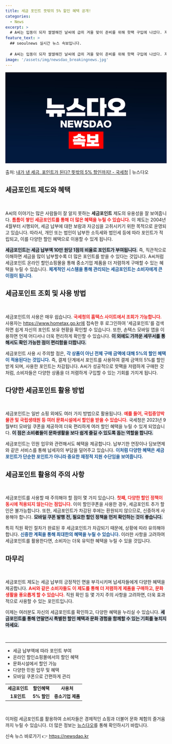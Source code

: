 ```yaml
---
title: 세금 포인트 뜻밖의 5% 할인 혜택 공개!
categories:
  - News
excerpt: >
  # A씨는 입동이 되자 쌀쌀해진 날씨에 급히 겨울 맞이 준비를 위해 핫팩 구입에 나섰다. 저렴하다고 소문난 …
feature_text: >
  ## seoulnews 실시간 뉴스 속보입니다.

  # A씨는 입동이 되자 쌀쌀해진 날씨에 급히 겨울 맞이 준비를 위해 핫팩 구입에 나섰다. 저렴하다고 소문난 …
image: '/assets/img/newsdao_breakingnews.jpg'
---
```


![뉴스다오 속보](/assets/img/newsdao_breakingnews.jpg)

<p>출처: <a href="https://newsdao.kr/2473" rel="dofollow">내가 낸 세금, 포인트가 된다? 뜻밖의 5% 할인까지! - 국세청</a> | 뉴스다오</p>

<h2 data-ke-size="size26">세금포인트 제도와 혜택</h2>

<p data-ke-size="size16">&nbsp;</p>

A씨의 이야기는 많은 사람들이 잘 알지 못하는 <b>세금포인트</b> 제도의 유용성을 잘 보여줍니다. <b><span style="color: #ee2323;">틈틈이 쌓인 세금포인트를 통해 더 많은 혜택을 누릴 수 있습니다.</span></b> 이 제도는 2004년 4월부터 시행되어, 세금 납부에 대한 보람과 자긍심을 고취시키기 위한 목적으로 운영되고 있습니다. 따라서, 개인 또는 법인이 납부한 소득세와 법인세 등에 따라 포인트가 적립되고, 이를 다양한 할인 혜택으로 이용할 수 있게 됩니다.

<b><span style="background-color: #21538527;">세금포인트는 세금 납부액 10만 원당 1점의 비율로 포인트가 부여됩니다.</span></b> 즉, 직관적으로 이해하면 세금을 많이 납부할수록 더 많은 포인트를 받을 수 있다는 것입니다. A씨처럼 세금포인트 온라인 할인쇼핑몰을 통해 중소기업 제품을 더 저렴하게 구매할 수 있는 혜택을 누릴 수 있습니다. <b><span style="color: #1a5490;">체계적인 시스템을 통해 관리되는 세금포인트는 소비자에게 큰 이점이 됩니다.</span></b>

<h2 data-ke-size="size26">세금포인트 조회 및 사용 방법</h2>

<p data-ke-size="size16">&nbsp;</p>

세금포인트의 사용은 매우 쉽습니다. <b><span style="color: #ee2323;">국세청의 홈택스 사이트에서 조회가 가능합니다.</span></b> 사용자는 https://www.hometax.go.kr에 접속한 후 로그인하여 '세금포인트'를 검색하면 쉽게 자신의 포인트 보유 현황을 확인할 수 있습니다. 또한, 손택스 모바일 앱을 이용하면 언제 어디서나 더욱 편리하게 확인할 수 있습니다. <b><span style="background-color: #21538527;">이 외에도 가까운 세무서를 통해서도 확인 가능한 점이 편리함을 더합니다.</span></b> 

세금포인트 사용 시 주의할 점은, <b><span style="color: #1a5490;">각 상품이 아닌 전체 구매 금액에 대해 5%의 할인 혜택이 적용된다는 것입니다.</span></b> 즉, 결제 단계에서 포인트를 사용하여 결제 금액의 5%를 할인받게 되며, 사용한 포인트는 차감됩니다. A씨가 성공적으로 핫팩을 저렴하게 구매한 것처럼, 소비자들은 다양한 상품을 더 저렴하게 구입할 수 있는 기회를 가지게 됩니다.

<h2 data-ke-size="size26">다양한 세금포인트 활용 방법</h2>

<p data-ke-size="size16">&nbsp;</p>

세금포인트는 일반 쇼핑 외에도 여러 가지 방법으로 활용됩니다. <b><span style="color: #ee2323;">예를 들어, 국립중앙박물관 및 국립생태원 등 여러 문화시설에서 할인을 받을 수 있습니다.</span></b> 국세청은 2023년 9월부터 모바일 쿠폰을 제공하여 더욱 편리하게 여러 할인 혜택을 누릴 수 있게 되었습니다. <b><span style="background-color: #21538527;">이 점은 소비者들이 문화생활을 보다 쉽게 즐길 수 있도록 돕는 역할을 합니다.</span></b>

세금포인트는 민원 업무와 관련해서도 혜택을 제공합니다. 납부기한 연장이나 담보면제와 같은 서비스를 통해 납세자의 부담을 덜어주고 있습니다. <b><span style="color: #1a5490;">이처럼 다양한 혜택은 세금포인트가 단순한 포인트가 아니라 중요한 재정적 지원 수단임을 보여줍니다.</span></b>

<h2 data-ke-size="size26">세금포인트 활용의 주의 사항</h2>

<p data-ke-size="size16">&nbsp;</p>

세금포인트를 사용할 때 주의해야 할 점이 몇 가지 있습니다. <b><span style="color: #ee2323;">첫째, 다양한 할인 정책이 동시에 적용되지 않는다는 점입니다.</span></b> 이미 할인쿠폰을 사용한 경우, 세금포인트 추가 할인은 불가능합니다. 또한, 세금포인트가 차감된 후에는 환원되지 않으므로, 신중하게 사용해야 합니다. <b><span style="background-color: #21538527;">모바일 쿠폰 발행 전, 필요한 할인 정책을 먼저 확인하는 것이 좋습니다.</span></b>

특히 직원 확인 절차가 완료된 후 세금포인트가 차감되기 때문에, 상황에 따라 유의해야 합니다. <b><span style="color: #1a5490;">신중한 계획을 통해 최대한의 혜택을 누릴 수 있습니다.</span></b> 이러한 사항을 고려하여 세금포인트를 활용한다면, 소비자는 더욱 유익한 혜택을 누릴 수 있을 것입니다.

<h2 data-ke-size="size26">마무리</h2>

<p data-ke-size="size16">&nbsp;</p>

세금포인트 제도는 세금 납부의 긍정적인 면을 부각시키며 납세자들에게 다양한 혜택을 제공합니다. <b><span style="color: #ee2323;">A씨와 같은 소비자들도 이 제도를 통해 더 저렴하게 제품을 구매하고, 문화생활을 풍요롭게 할 수 있습니다.</span></b> 직원 확인 등 몇 가지 주의 사항을 고려하면, 더욱 효과적으로 사용할 수 있는 포인트입니다. 

이제는 여러분도 자신의 세금포인트를 확인하고, 다양한 혜택을 누리실 수 있습니다. <b><span style="background-color: #21538527;">세금포인트를 통해 연말연시 특별한 할인 혜택과 문화 경험을 함께할 수 있는 기회를 놓치지 마세요.</span></b>

<p data-ke-size="size16">&nbsp;</p>

<hr>

<ul>
    <li>세금 납부액에 따라 포인트 부여</li>
    <li>온라인 할인쇼핑몰에서의 할인 혜택</li>
    <li>문화시설에서 할인 가능</li>
    <li>다양한 민원 업무 및 혜택</li>
    <li>모바일 쿠폰으로 간편하게 관리</li>
</ul>

<table>
    <tr>
        <td style="text-align: center; height: 17px;"><b>세금포인트</b></td>
        <td style="text-align: center; height: 17px;"><b>할인혜택</b></td>
        <td style="text-align: center; height: 17px;"><b>사용처</b></td>
    </tr>
    <tr>
        <td style="text-align: center; height: 17px;"><b>1포인트</b></td>
        <td style="text-align: center; height: 17px;"><b>5% 할인</b></td>
        <td style="text-align: center; height: 17px;"><b>중소기업 제품</b></td>
    </tr>
</table>

<p data-ke-size="size16">&nbsp;</p> 

이처럼 세금포인트를 활용하여 소비자들은 경제적인 쇼핑과 더불어 문화 체험의 즐거움까지 누릴 수 있습니다. 더 많은 정보는 [뉴스다오](https://newsdao.kr/2473)를 통해 확인하시기 바랍니다. 

신속 뉴스 바로가기 👉 <a href="https://newsdao.kr" rel="dofollow">https://newsdao.kr</a>


